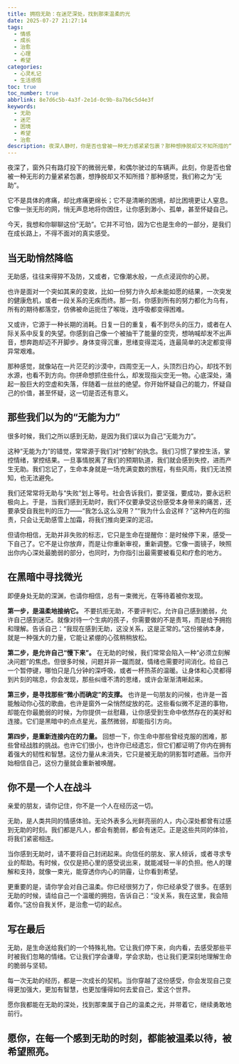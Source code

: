 ```yaml
---
title: 拥抱无助：在迷茫深处，找到那束温柔的光
date: 2025-07-27 21:27:14
tags:
  - 情感
  - 成长
  - 治愈
  - 心理
  - 希望
categories:
  - 心灵札记
  - 生活感悟
toc: true
toc_number: true
abbrlink: 8e7d6c5b-4a3f-2e1d-0c9b-8a7b6c5d4e3f
keywords:
  - 无助
  - 迷茫
  - 困境
  - 希望
  - 治愈
description: 夜深人静时，你是否也曾被一种无力感紧紧包裹？那种想挣脱却又不知所措的“无助”，是生命中难以避免的底色。这篇文章，想与你一同走入这份感受，温柔地接纳它，并在最深处，找到属于我们自己的那束微光。
---
```


夜深了，窗外只有路灯投下的微弱光晕，和偶尔驶过的车辆声。此刻，你是否也曾被一种无形的力量紧紧包裹，想挣脱却又不知所措？那种感觉，我们称之为“无助”。

它不是具体的疼痛，却比疼痛更绵长；它不是清晰的困境，却比困境更让人窒息。它像一张无形的网，悄无声息地将你困住，让你感到渺小、孤单，甚至怀疑自己。

今天，我想和你聊聊这份“无助”。它并不可怕，因为它也是生命的一部分，是我们在成长路上，不得不面对的真实感受。

## 当无助悄然降临

无助感，往往来得猝不及防，又或者，它像潮水般，一点点浸润你的心房。

也许是面对一个突如其来的变故，比如一份努力许久却未能如愿的结果，一次突发的健康危机，或者一段关系的无疾而终。那一刻，你感到所有的努力都化为乌有，所有的期待都落空，仿佛被命运扼住了喉咙，连呼吸都变得困难。

又或许，它源于一种长期的消耗。日复一日的重复，看不到尽头的压力，或者在人际关系中反复的失望。你感到自己像一个被抽干了能量的空壳，想呐喊却发不出声音，想奔跑却迈不开脚步。身体变得沉重，思绪变得混沌，连最简单的决定都变得异常艰难。

那种感觉，就像站在一片茫茫的沙漠中，四周空无一人，头顶烈日灼心，却找不到水源，也看不到方向。你拼命想抓住些什么，却发现指尖空无一物。心底深处，涌起一股巨大的空虚和失落，伴随着一丝丝的绝望。你开始怀疑自己的能力，怀疑自己的价值，甚至怀疑，这一切是否还有意义。

## 那些我们以为的“无能为力”

很多时候，我们之所以感到无助，是因为我们误以为自己“无能为力”。

这种“无能为力”的错觉，常常源于我们对“控制”的执念。我们习惯了掌控生活，掌控情绪，掌控结果。一旦事情脱离了我们的预期轨道，我们就会感到失控，进而产生无助。我们忘记了，生命本身就是一场充满变数的旅程，有些风雨，我们无法预知，也无法避免。

我们还常常将无助与“失败”划上等号。社会告诉我们，要坚强，要成功，要永远积极向上。于是，当我们感到无助时，我们不仅要承受这份感受本身带来的痛苦，还要承受自我批判的压力——“我怎么这么没用？”“我为什么会这样？”这种内在的指责，只会让无助感雪上加霜，将我们推向更深的泥沼。

但请你相信，无助并非失败的标志，它只是生命在提醒你：是时候停下来，感受一下自己了。它不是让你放弃，而是让你重新审视，重新调整。它像一面镜子，映照出你内心深处最脆弱的部分，也同时，为你指引出最需要被看见和疗愈的地方。

## 在黑暗中寻找微光

即便身处无助的深渊，也请你相信，总有一束微光，在等待着被你发现。

**第一步，是温柔地接纳它。** 不要抗拒无助，不要评判它。允许自己感到脆弱，允许自己感到迷茫。就像对待一个生病的孩子，你需要做的不是责骂，而是给予拥抱和理解。告诉自己：“我现在感到无助，这没关系，这是正常的。”这份接纳本身，就是一种强大的力量，它能让紧绷的心弦稍稍放松。

**第二步，是允许自己“慢下来”。** 在无助的时候，我们常常会陷入一种“必须立刻解决问题”的焦虑。但很多时候，问题并非一蹴而就，情绪也需要时间消化。给自己一个暂停键，哪怕只是几分钟的深呼吸，或者一杯热茶的温暖。让身体和心灵都得到片刻的喘息，你会发现，那些纠缠不清的思绪，或许会渐渐清晰起来。

**第三步，是寻找那些“微小而确定”的支撑。** 也许是一句朋友的问候，也许是一首能触动你心弦的歌曲，也许是窗外一朵悄然绽放的花。这些看似微不足道的事物，却能在你最脆弱的时候，为你提供一丝慰藉，让你感受到生命中依然存在的美好和连接。它们是黑暗中的点点星光，虽然微弱，却能指引方向。

**第四步，是重新连接内在的力量。** 回想一下，你生命中那些曾经克服的困难，那些曾经战胜的挑战。也许它们很小，也许你已经遗忘，但它们都证明了你内在拥有着强大的韧性和智慧。这份力量从未消失，它只是被无助的阴影暂时遮蔽。当你开始相信自己，这份力量就会重新被唤醒。

## 你不是一个人在战斗

亲爱的朋友，请你记住，你不是一个人在经历这一切。

无助，是人类共同的情感体验。无论外表多么光鲜亮丽的人，内心深处都曾有过感到无助的时刻。我们都是凡人，都会有脆弱，都会有迷茫。正是这些共同的体验，将我们紧密相连。

当你感到无助时，请不要将自己封闭起来。向信任的朋友、家人倾诉，或者寻求专业的帮助。有时候，仅仅是把心里的感受说出来，就能减轻一半的负担。他人的理解和支持，就像一束光，能穿透你内心的阴霾，让你看到希望。

更重要的是，请你学会对自己温柔。你已经很努力了，你已经承受了很多。在感到无助的时候，请给自己一个温暖的拥抱，告诉自己：“没关系，我在这里，我会陪着你。”这份自我关怀，是治愈一切的起点。

## 写在最后

无助，是生命送给我们的一个特殊礼物。它让我们停下来，向内看，去感受那些平时被我们忽略的情绪。它让我们学会谦卑，学会求助，也让我们更深刻地理解生命的脆弱与坚韧。

每一次无助的经历，都是一次成长的契机。当你穿越了这份感受，你会发现自己变得更加强大，更加有智慧，也更加懂得如何去爱自己，爱这个世界。

愿你我都能在无助的深处，找到那束属于自己的温柔之光，并带着它，继续勇敢地前行。

愿你，在每一个感到无助的时刻，都能被温柔以待，被希望照亮。
---